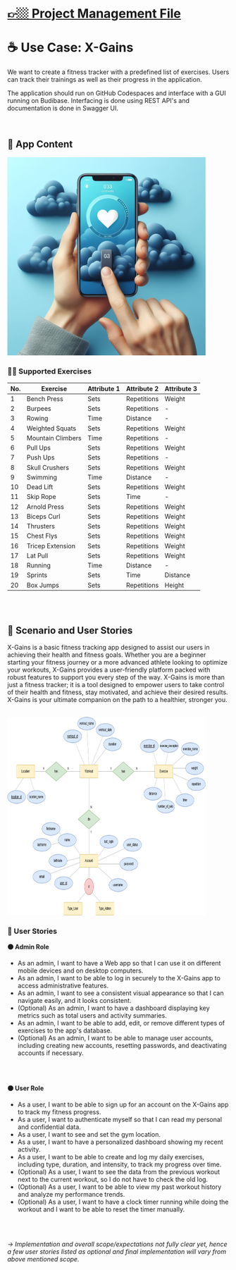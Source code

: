 # [👉🏼 Project Management File](https://github.com/noeddi2be/x-gains/blob/main/PROJECT-MANAGEMENT.md)

# ☕️ Use Case: X-Gains

We want to create a fitness tracker with a predefined list of exercises.
Users can track their trainings as well as their progress in the application.

The application should run on GitHub Codespaces and interface with a GUI running on Budibase.
Interfacing is done using REST API's and documentation is done in Swagger UI.

<br>

## 📱 App Content

<img src="https://github.com/noeddi2be/x-gains/blob/main/www/thumbnail.jpg?raw=true" width="450" height="450">

<br>

### 🏋🏽 Supported Exercises

| No. | Exercise | Attribute 1| Attribute 2| Attribute 3| 
| --- | --- | --- | --- | --- |
| 1 | Bench Press | Sets | Repetitions | Weight |
| 2 | Burpees | Sets | Repetitions | - |
| 3 | Rowing | Time | Distance | - |
| 4 | Weighted Squats | Sets | Repetitions | Weight |
| 5 | Mountain Climbers | Time | Repetitions | - |
| 6 | Pull Ups | Sets | Repetitions | Weight |
| 7 | Push Ups | Sets | Repetitions | - |
| 8 | Skull Crushers | Sets | Repetitions | Weight |
| 9 | Swimming | Time | Distance | - |
| 10 | Dead Lift | Sets | Repetitions | Weight |
| 11 | Skip Rope | Sets | Time | - |
| 12 | Arnold Press | Sets | Repetitions | Weight |
| 13 | Biceps Curl | Sets | Repetitions | Weight |
| 14 | Thrusters | Sets | Repetitions | Weight |
| 15 | Chest Flys | Sets | Repetitions | Weight |
| 16 | Tricep Extension | Sets | Repetitions | Weight |
| 17 | Lat Pull | Sets | Repetitions | Weight |
| 18 | Running | Time | Distance | - |
| 19 | Sprints | Sets | Time | Distance |
| 20 | Box Jumps | Sets | Repetitions | Height |

<br>
<br>

## 🧩 Scenario and User Stories

X-Gains is a basic fitness tracking app designed to assist our users in achieving their health and fitness goals. Whether you are a beginner starting your fitness journey or a more advanced athlete looking to optimize your workouts, X-Gains provides a user-friendly platform packed with robust features to support you every step of the way. X-Gains is more than just a fitness tracker; it is a tool designed to empower users to take control of their health and fitness, stay motivated, and achieve their desired results. X-Gains is your ultimate companion on the path to a healthier, stronger you.

<br>
<img src="https://github.com/noeddi2be/x-gains/blob/main/www/er-model.png?raw=true" width="450" height="450">
<br>

### 🧩 User Stories
**🟠 Admin Role**
* As an admin, I want to have a Web app so that I can use it on different mobile devices and on desktop computers.
* As an admin, I want to be able to log in securely to the X-Gains app to access administrative features.
* As an admin, I want to see a consistent visual appearance so that I can navigate easily, and it looks consistent.
* (Optional) As an admin, I want to have a dashboard displaying key metrics such as total users and activity summaries.
* As an admin, I want to be able to add, edit, or remove different types of exercises to the app's database.
* (Optional) As an admin, I want to be able to manage user accounts, including creating new accounts, resetting passwords, and deactivating accounts if necessary.

<br>
<br>

**🟠 User Role**
* As a user, I want to be able to sign up for an account on the X-Gains app to track my fitness progress.
* As a user, I want to authenticate myself so that I can read my personal and confidential data.
* As a user, I want to see and set the gym location.
* As a user, I want to have a personalized dashboard showing my recent activity.
* As a user, I want to be able to create and log my daily exercises, including type, duration, and intensity, to track my progress over time.
* (Optional) As a user, I want to see the data from the previous workout next to the current workout, so I do not have to check the old log.
* (Optional) As a user, I want to be able to view my past workout history and analyze my performance trends.
* (Optional) As a user, I want to have a clock timer running while doing the workout and I want to be able to reset the timer manually.

<br>
<br>

*→ Implementation and overall scope/expectations not fully clear yet, hence a few user stories listed as optional and final implementation will vary from above mentioned scope.*
